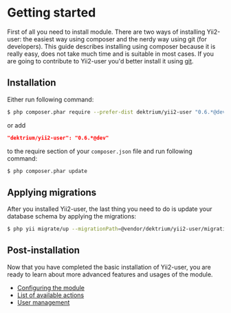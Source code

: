 # Getting started

First of all you need to install module. There are two ways of installing Yii2-user: the easiest way using composer and
the nerdy way using git (for developers). This guide describes installing using composer because it is really easy, does
not take much time and is suitable in most cases. If you are going to contribute to Yii2-user you'd better install it
using [git](installation-using-git.md).

## Installation

Either run following command:

```bash
$ php composer.phar require --prefer-dist dektrium/yii2-user "0.6.*@dev"
```

or add

```json
"dektrium/yii2-user": "0.6.*@dev"
```

to the require section of your `composer.json` file and run following command:

```bash
$ php composer.phar update
```

## Applying migrations

After you installed Yii2-user, the last thing you need to do is update your database schema by applying the migrations:

```bash
$ php yii migrate/up --migrationPath=@vendor/dektrium/yii2-user/migrations
```

## Post-installation

Now that you have completed the basic installation of Yii2-user, you are ready to learn about more advanced features and
usages of the module.

- [Configuring the module](configuration.md)
- [List of available actions](available-actions.md)
- [User management](user-management.md)
